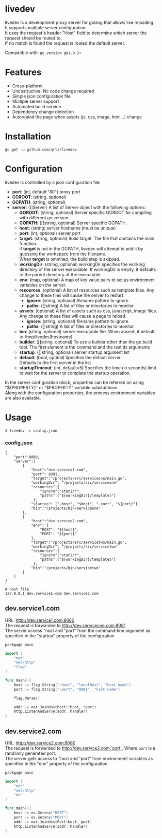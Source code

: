 livedev
=======

livedev is a development proxy server for golang that allows live reloading.  
It supports multiple server configuration.  
It uses the request's header "Host" field to determine which server the request should be routed to.  
If no match is found the request is routed the default server.

 
Compatible with: `go version go1.0.2+`

Features
========
* Cross-platform
* Unobstructive. No code change required
* Simple json configuration file
* Multiple server support
* Automated build service.
* Dependency change detection 
* Autorealod the page when assets (js, css, image, html...) change


Installation
============

`go get -u github.com/qrtz/livedev` 

Configuration
=============
livedev is controlled by a json configuration file:

* __port__: (int, default:"80") proxy port
* __GOROOT__: (string, optional) 
* __GOPATH__: (string, optional)
* __server__: ([]Server) A list of Server object with the following options:
    * __GOROOT__: (string, optional)  Server specific GOROOT for compiling with different go version
    * __GOPATH__: ([]string, optional) Server specific GOPATH.
    * __host__: (string) server hostname (must be unique)
    * __port__: (int, optional) server port  
    * __target__: (string, optional) Build target. The file that contains the main function.  
 if __target__ is not in the GOPATH, livedev will attempt to add it by guessing the workspace from the filename.  
 When __target__ is ommited, the build step is skipped.
    * __workingDir__: (string, optional) workingDir specifies the working directory of the server executable. If workingDir is empty, it defaults to the parent directory of the executable.  
    * __env__: (map, optional) A map of key value pairs to set as environment variables on the server.
    * __resources__: (optional) A list of resources such as template files. Any change to these files will cause the server to restart.
        * __ignore__: (string, optional) filename pattern to ignore. 
        * __paths__: ([]string) A list of files or directories to monitor
    * __assets__: (optional) A list of assets such as css, javascript, image files. Any change to these files will cause a page to reload.
        * __ignore__: (string, optional) filename pattern to ignore.
        * __paths__: ([]string) A list of files or directories to monitor
    * __bin__: (string, optional) server executable file. When absent, it default to /tmp/livedev[hostname]
    * __builder__: ([]string, optional) To use a builder other than the go build tool. The first element is the command and the rest its arguments
    * __startup__: ([]string, optional) server startup argument list
    * __default__: (bool, optinal) Specifies the default server.  
 Defaults to the first server in the list
    * __startupTimeout__: (int, default=5) Specifies the time (in seconds) limit  to wait for the server to complete the startup operation.

In the server configuration block, properties can be referred on using "${PROPERTY}" or "$PROPERTY" variable substutitions  
Along with the configuration properties, the process environment variables are also available.  

Usage
=====
```shell    
$ livedev -c config.json
```

### config.json 

    {
        "port":8080,
        "server":[
            {
                "host":"dev.service1.com",
                "port": 8081,
                "target":"/projects/src/serviceone/main.go",
                "workingDir": "/projects/src/serviceone"
                "resources":{
                    "ignore":"static*",
                    "paths":["${workingDir}/templates"]
                 },
                "startup": ["-host", "$host", "-port", "${port}"]
                "bin":"/projects/bin/serviceone"
            },
            {
                "host":"dev.service2.com",
                "env": {
                    "HOST": "${host}",
                    "PORT": "${port}"
                },
                "target":"/projects/src/servicetwo/main.go",
                "workingDir": "/projects/src/servicetwo"
                "resources":{
                    "ignore":"static*",
                    "paths":["${workingDir}/templates"]
                 },
                "bin":"/projects/bin/servicetwo"
            }
        ]
    }


```shell
# host file
127.0.0.1 dev.service1.com dev.service2.com
```
## dev.service1.com
URL: http://dev.service1.com:8080    
The request is forwarded to http://dev.serviceone.com:8081  
The server access "host and "port" from the command-line argument as specified in the "startup" property of the configuration

```go
packgage main

import (
    "net"
    "net/http"
    "flag"
) 

func main(){
    host := flag.String("-host", "localhost", "host name")
    port := flag.String("-port", "8081", "host name")

    flag.Parse()

    addr := net.JoinHostPort(*host, *port)
    http.ListenAndServe(addr, handler)
}
```
## dev.service2.com
URL: http://dev.service2.com:8080  
The request is forwarded to http://dev.service2.com:`port`. Where `port` is a randomly generated port.  
The server gets access to "host and "port" from environment variables as specified in the "env" property of the configuration  

```go
packgage main

import (
    "net"
    "net/http"
    "os"
) 

func main(){
    host := os.Getenv("HOST")
    port := os.Getenv("PORT")
    addr := net.JoinHostPort(host, port)
    http.ListenAndServe(addr, handler)
}
```



